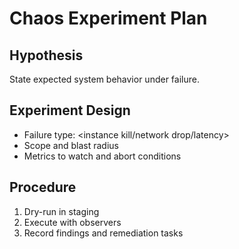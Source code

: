 # Chaos Experiment Plan

## Hypothesis

State expected system behavior under failure.

## Experiment Design

- Failure type: <instance kill/network drop/latency>
- Scope and blast radius
- Metrics to watch and abort conditions


## Procedure

1. Dry-run in staging
2. Execute with observers
3. Record findings and remediation tasks

